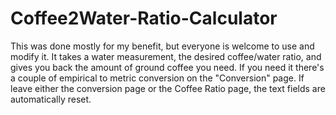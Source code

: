 # Coffee2Water-Ratio-Calculator
This was done mostly for my benefit, but everyone is welcome to use and modify it. 
It takes a water measurement, the desired coffee/water ratio, and gives you back the amount of ground coffee you need. 
If you need it there's a couple of empirical to metric conversion on the "Conversion" page. If leave either the conversion
page or the Coffee Ratio page, the text fields are automatically reset.
